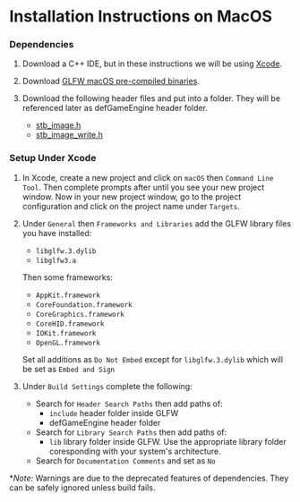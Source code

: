 # Installation Instructions on MacOS
### Dependencies
1. Download a C++ IDE, but in these instructions we will be using [Xcode](https://developer.apple.com/xcode).

2. Download [GLFW macOS pre-compiled binaries](https://www.glfw.org/download.html).

3. Download the following header files and put into a folder. They will be referenced later as defGameEngine header folder.
    - [stb_image.h](https://github.com/nothings/stb/blob/master/stb_image.h)
    - [stb_image_write.h](https://github.com/nothings/stb/blob/master/stb_image_write.h)

### Setup Under Xcode
1. In Xcode, create a new project and click on `macOS` then `Command Line Tool`. Then complete prompts after until you see your new project window. Now in your new project window, go to the project configuration and click on the project name under `Targets`.

2. Under `General` then `Frameworks and Libraries` add the GLFW library files you have installed:

    - `libglfw.3.dylib`
    - `libglfw3.a`

    Then some frameworks:
    - `AppKit.framework`
    - `CoreFoundation.framework`
    - `CoreGraphics.framework`
    - `CoreHID.framework`
    - `IOKit.framework`
    - `OpenGL.framework`

    Set all additions as `Do Not Embed` except for `libglfw.3.dylib` which will be set as `Embed and Sign`

3. Under `Build Settings` complete the following:
    - Search for `Header Search Paths` then add paths of:     
        - `include` header folder inside GLFW
        -  defGameEngine header folder
    - Search for `Library Search Paths` then add paths of:     
        - `lib` library folder inside GLFW. Use the appropriate library folder coresponding with your system's architecture.
    - Search for `Documentation Comments` and set as `No` 

**Note:* Warnings are due to the deprecated features of dependencies. They can be safely ignored unless build fails.